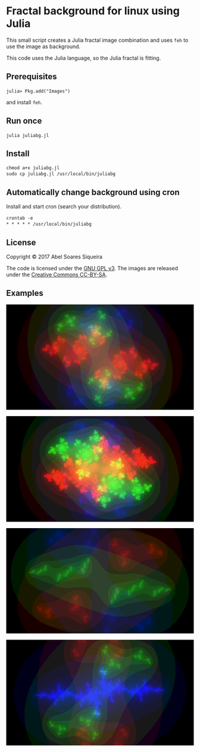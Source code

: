 # Fractal background for linux using Julia

This small script creates a Julia fractal image combination and uses `feh` to
use the image as background.

This code uses the Julia language, so the Julia fractal is fitting.

## Prerequisites

```
julia> Pkg.add("Images")
```

and install `feh`.

## Run once

```
julia juliabg.jl
```

## Install

```
chmod a+x juliabg.jl
sudo cp juliabg.jl /usr/local/bin/juliabg
```

## Automatically change background using cron

Install and start cron (search your distribution).

```
crontab -e
* * * * * /usr/local/bin/juliabg
```

## License

Copyright © 2017 Abel Soares Siqueira

The code is licensed under the [GNU GPL v3](gpl.txt).
The images are released under the [Creative Commons CC-BY-SA](cc-by-sa.txt).


## Examples

![Ex1](ex1.png)

![Ex2](ex2.png)

![Ex3](ex3.png)

![Ex4](ex4.png)
